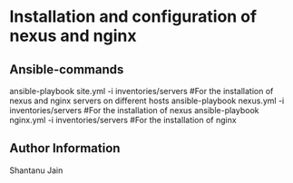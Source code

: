 Installation and configuration of nexus and nginx
=========

Ansible-commands
------------
ansible-playbook site.yml -i inventories/servers #For the installation of nexus and nginx servers on different hosts
ansible-playbook nexus.yml -i inventories/servers #For the installation of nexus
ansible-playbook nginx.yml -i inventories/servers #For the installation of nginx

Author Information
------------------
Shantanu Jain

